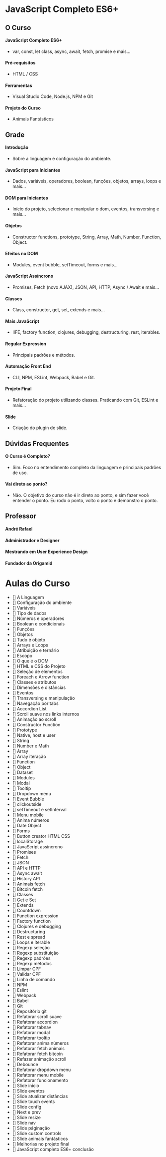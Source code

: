 # JavaScript Completo ES6+

## O Curso

#### JavaScript Completo ES6+
* var, const, let class, async, await, fetch, promise e mais...

#### Pré-requisitos
* HTML / CSS

#### Ferramentas
* Visual Studio Code, Node.js, NPM e Git

#### Projeto do Curso
* Animais Fantásticos

## Grade

#### Introdução
* Sobre a linguagem e configuração do ambiente.

#### JavaScript para Iniciantes
* Dados, variáveis, operadores, boolean, funções, objetos, arrays, loops e mais...

#### DOM para Iniciantes
* Início do projeto, selecionar e manipular o dom, eventos, transversing e mais...

#### Objetos
* Constructor functions, prototype, String, Array, Math, Number, Function, Object.

#### Efeitos no DOM
* Modules, event bubble, setTimeout, forms e mais...

#### JavaScript Assíncrono
* Promises, Fetch (novo AJAX), JSON, API, HTTP, Async / Await e mais...

#### Classes
* Class, constructor, get, set, extends e mais...

#### Mais JavaScript
* IIFE, factory function, clojures, debugging, destructuring, rest, iterables.

#### Regular Expression
* Principais padrões e métodos.

#### Automação Front End
* CLI, NPM, ESLint, Webpack, Babel e Git.

#### Projeto Final
* Refatoração do projeto utilizando classes. Praticando com Git, ESLint e mais...

#### Slide
* Criação do plugin de slide.

## Dúvidas Frequentes

#### O Curso é Completo?
* Sim. Foco no entendimento completo da linguagem e principais padrões de uso.

#### Vai direto ao ponto?
* Não. O objetivo do curso não é ir direto ao ponto, e sim fazer você entender o ponto. Eu rodo o ponto, volto o ponto e demonstro o ponto.

## Professor

#### André Rafael
#### Administrador e Designer
#### Mestrando em User Experience Design
#### Fundador da Origamid

# Aulas do Curso

- [] A Linguagem
- [] Configuração do ambiente
- [] Variáveis
- [] Tipo de dados
- [] Números e operadores
- [] Boolean e condicionais
- [] Funções
- [] Objetos
- [] Tudo é objeto
- [] Arrays e Loops
- [] Atribuição e ternário
- [] Escopo
- [] O que é o DOM
- [] HTML e CSS do Projeto
- [] Seleção de elementos
- [] Foreach e Arrow function
- [] Classes e atributos
- [] Dimensões e distâncias
- [] Eventos
- [] Transversing e manipulação
- [] Navegação por tabs
- [] Accordion List
- [] Scroll suave nos links internos
- [] Animação ao scroll
- [] Constructor Function
- [] Prototype
- [] Native, host e user
- [] String
- [] Number e Math
- [] Array
- [] Array iteração
- [] Function
- [] Object
- [] Dataset
- [] Modules
- [] Modal
- [] Tooltip
- [] Dropdown menu
- [] Event Bubble
- [] clickoutside
- [] setTimeout e setInterval
- [] Menu mobile
- [] Anima números
- [] Date Object
- [] Forms
- [] Button creator HTML CSS
- [] localStorage
- [] JavaScript assincrono
- [] Promises
- [] Fetch
- [] JSON
- [] API e HTTP
- [] Async await
- [] History API
- [] Animais fetch
- [] Bitcoin fetch
- [] Classes
- [] Get e Set
- [] Extends
- [] Countdown
- [] Function expression
- [] Factory function
- [] Clojures e debugging
- [] Destructuring
- [] Rest e spread
- [] Loops e iterable
- [] Regexp seleção
- [] Regexp substituição
- [] Regexp padrões
- [] Regexp métodos
- [] Limpar CPF
- [] Validar CPF
- [] Linha de comando
- [] NPM
- [] Eslint
- [] Webpack
- [] Babel
- [] Git
- [] Repositório git
- [] Refatorar scroll suave
- [] Refatorar accordion
- [] Refatorar tabnav
- [] Refatorar modal
- [] Refatorar tooltip
- [] Refatorar anima números
- [] Refatorar fetch animais
- [] Refatorar fetch bitcoin
- [] Refazer animação scroll
- [] Debounce
- [] Refatorar dropdown menu
- [] Refatorar menu mobile
- [] Refatorar funcionamento
- [] Slide inicio
- [] Slide eventos
- [] Slide atualizar distâncias
- [] Slide touch events
- [] Slide config
- [] Next e prev
- [] Slide resize
- [] Slide nav
- [] Slide páginação
- [] Slide custom controls
- [] Slide animais fantásticos
- [] Melhorias no projeto final
- [] JavaScript completo ES6+ conclusão